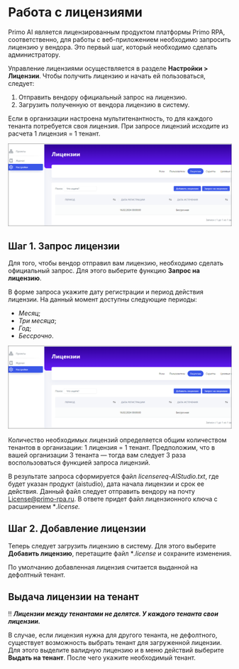 # Работа с лицензиями

Primo AI является лицензированным продуктом платформы Primo RPA, соответственно, для работы с веб-приложением необходимо запросить лицензию у вендора. Это первый шаг, который необходимо сделать администратору.

Управление лицензиями осуществляется в разделе **Настройки > Лицензии**. Чтобы получить лицензию и начать ей пользоваться, следует:
1. Отправить вендору официальный запрос на лицензию.
2. Загрузить полученную от вендора лицензию в систему.

Если в организации настроена мультитенантность, то для каждого тенанта потребуется своя лицензия. При запросе лицензий исходите из расчета 1 лицензия = 1 тенант. 

![](</primo-ai/images/tab-licenses.png>)


## Шаг 1. Запрос лицензии

Для того, чтобы вендор отправил вам лицензию, необходимо сделать официальный запрос. Для этого выберите функцию **Запрос на лицензию**. 

В форме запроса укажите дату регистрации и период действия лицензии. На данный момент доступны следующие периоды:
* *Месяц*;
* *Три месяца*;
* *Год*;
* *Бессрочно*.

![](</primo-ai/images/tab-licenses.png>)

Количество необходимых лицензий определяется общим количеством тенантов в организации: 1 лицензия = 1 тенант. Предположим, что в вашей организации 3 тенанта — тогда вам следует 3 раза воспользоваться функцией запроса лицензий. 

В результате запроса сформируется файл *licensereq-AIStudio.txt*, где будет указан продукт (aistudio), дата начала лицензии и срок ее действия. Данный файл следует отправить вендору на почту License@primo-rpa.ru. В ответе придет файл лицензионного ключа с расширением **.license.*


## Шаг 2. Добавление лицензии

Теперь следует загрузить лицензию в систему. Для этого выберите **Добавить лицензию**, перетащите файл **.license* и сохраните изменения.

По умолчанию добавленная лицензия считается выданной на дефолтный тенант. 

## Выдача лицензии на тенант

:bangbang: ***Лицензии между тенантами не делятся. У каждого тенанта свои лицензии.***

В случае, если лицензия нужна для другого тенанта, не дефолтного, существует возможность выбрать тенант для загруженной лицензии. Для этого выделите валидную лицензию и в меню действий выберите **Выдать на тенант**. После чего укажите необходимый тенант.


